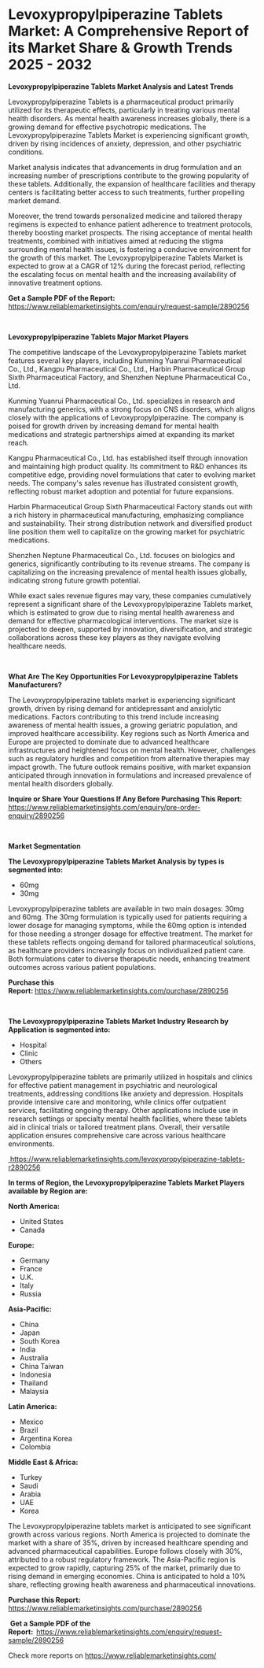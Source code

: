 <p><h1>Levoxypropylpiperazine Tablets Market: A Comprehensive Report of its Market Share & Growth Trends 2025 - 2032</h1></p><p><strong>Levoxypropylpiperazine Tablets Market Analysis and Latest Trends</strong></p>
<p><p>Levoxypropylpiperazine Tablets is a pharmaceutical product primarily utilized for its therapeutic effects, particularly in treating various mental health disorders. As mental health awareness increases globally, there is a growing demand for effective psychotropic medications. The Levoxypropylpiperazine Tablets Market is experiencing significant growth, driven by rising incidences of anxiety, depression, and other psychiatric conditions. </p><p>Market analysis indicates that advancements in drug formulation and an increasing number of prescriptions contribute to the growing popularity of these tablets. Additionally, the expansion of healthcare facilities and therapy centers is facilitating better access to such treatments, further propelling market demand. </p><p>Moreover, the trend towards personalized medicine and tailored therapy regimens is expected to enhance patient adherence to treatment protocols, thereby boosting market prospects. The rising acceptance of mental health treatments, combined with initiatives aimed at reducing the stigma surrounding mental health issues, is fostering a conducive environment for the growth of this market. The Levoxypropylpiperazine Tablets Market is expected to grow at a CAGR of 12% during the forecast period, reflecting the escalating focus on mental health and the increasing availability of innovative treatment options.</p></p>
<p><strong>Get a Sample PDF of the Report:&nbsp;</strong> <a href="https://www.reliablemarketinsights.com/enquiry/request-sample/2890256?utm_campaign=2631&utm_medium=2&utm_source=Github&utm_content=ia&utm_term=14032025&utm_id=levoxypropylpiperazine-tablets">https://www.reliablemarketinsights.com/enquiry/request-sample/2890256</a></p>
<p>&nbsp;</p>
<p><strong>Levoxypropylpiperazine Tablets Major Market Players</strong></p>
<p><p>The competitive landscape of the Levoxypropylpiperazine Tablets market features several key players, including Kunming Yuanrui Pharmaceutical Co., Ltd., Kangpu Pharmaceutical Co., Ltd., Harbin Pharmaceutical Group Sixth Pharmaceutical Factory, and Shenzhen Neptune Pharmaceutical Co., Ltd. </p><p>Kunming Yuanrui Pharmaceutical Co., Ltd. specializes in research and manufacturing generics, with a strong focus on CNS disorders, which aligns closely with the applications of Levoxypropylpiperazine. The company is poised for growth driven by increasing demand for mental health medications and strategic partnerships aimed at expanding its market reach. </p><p>Kangpu Pharmaceutical Co., Ltd. has established itself through innovation and maintaining high product quality. Its commitment to R&D enhances its competitive edge, providing novel formulations that cater to evolving market needs. The company's sales revenue has illustrated consistent growth, reflecting robust market adoption and potential for future expansions.</p><p>Harbin Pharmaceutical Group Sixth Pharmaceutical Factory stands out with a rich history in pharmaceutical manufacturing, emphasizing compliance and sustainability. Their strong distribution network and diversified product line position them well to capitalize on the growing market for psychiatric medications.</p><p>Shenzhen Neptune Pharmaceutical Co., Ltd. focuses on biologics and generics, significantly contributing to its revenue streams. The company is capitalizing on the increasing prevalence of mental health issues globally, indicating strong future growth potential.</p><p>While exact sales revenue figures may vary, these companies cumulatively represent a significant share of the Levoxypropylpiperazine Tablets market, which is estimated to grow due to rising mental health awareness and demand for effective pharmacological interventions. The market size is projected to deepen, supported by innovation, diversification, and strategic collaborations across these key players as they navigate evolving healthcare needs.</p></p>
<p>&nbsp;</p>
<p><strong>What Are The Key Opportunities For Levoxypropylpiperazine Tablets Manufacturers?</strong></p>
<p><p>The Levoxypropylpiperazine tablets market is experiencing significant growth, driven by rising demand for antidepressant and anxiolytic medications. Factors contributing to this trend include increasing awareness of mental health issues, a growing geriatric population, and improved healthcare accessibility. Key regions such as North America and Europe are projected to dominate due to advanced healthcare infrastructures and heightened focus on mental health. However, challenges such as regulatory hurdles and competition from alternative therapies may impact growth. The future outlook remains positive, with market expansion anticipated through innovation in formulations and increased prevalence of mental health disorders globally.</p></p>
<p><strong>Inquire or Share Your Questions If Any Before Purchasing This Report:</strong> <a href="https://www.reliablemarketinsights.com/enquiry/pre-order-enquiry/2890256?utm_campaign=2631&utm_medium=2&utm_source=Github&utm_content=ia&utm_term=14032025&utm_id=levoxypropylpiperazine-tablets">https://www.reliablemarketinsights.com/enquiry/pre-order-enquiry/2890256</a></p>
<p>&nbsp;</p>
<p><strong>Market Segmentation</strong></p>
<p><strong>The Levoxypropylpiperazine Tablets Market Analysis by types is segmented into:</strong></p>
<p><ul><li> 60mg</li><li>30mg </li></ul></p>
<p><p>Levoxypropylpiperazine tablets are available in two main dosages: 30mg and 60mg. The 30mg formulation is typically used for patients requiring a lower dosage for managing symptoms, while the 60mg option is intended for those needing a stronger dosage for effective treatment. The market for these tablets reflects ongoing demand for tailored pharmaceutical solutions, as healthcare providers increasingly focus on individualized patient care. Both formulations cater to diverse therapeutic needs, enhancing treatment outcomes across various patient populations.</p></p>
<p><strong>Purchase this Report:&nbsp;</strong><a href="https://www.reliablemarketinsights.com/purchase/2890256?utm_campaign=2631&utm_medium=2&utm_source=Github&utm_content=ia&utm_term=14032025&utm_id=levoxypropylpiperazine-tablets">https://www.reliablemarketinsights.com/purchase/2890256</a></p>
<p>&nbsp;</p>
<p><strong>The Levoxypropylpiperazine Tablets Market Industry Research by Application is segmented into:</strong></p>
<p><ul><li> Hospital</li><li>Clinic</li><li>Others </li></ul></p>
<p><p>Levoxypropylpiperazine tablets are primarily utilized in hospitals and clinics for effective patient management in psychiatric and neurological treatments, addressing conditions like anxiety and depression. Hospitals provide intensive care and monitoring, while clinics offer outpatient services, facilitating ongoing therapy. Other applications include use in research settings or specialty mental health facilities, where these tablets aid in clinical trials or tailored treatment plans. Overall, their versatile application ensures comprehensive care across various healthcare environments.</p></p>
<p><a href="https://www.reliablemarketinsights.com/levoxypropylpiperazine-tablets-r2890256?utm_campaign=2631&utm_medium=2&utm_source=Github&utm_content=ia&utm_term=14032025&utm_id=levoxypropylpiperazine-tablets">&nbsp;https://www.reliablemarketinsights.com/levoxypropylpiperazine-tablets-r2890256</a></p>
<p><strong>In terms of Region, the Levoxypropylpiperazine Tablets Market Players available by Region are:</strong></p>
<p>
    <p> <strong> North America: </strong>
        <ul>
            <li>United States</li>
            <li>Canada</li>
        </ul>
        </p> 
    <p> <strong> Europe: </strong>
        <ul>
            <li>Germany</li>
            <li>France</li>
            <li>U.K.</li>
            <li>Italy</li>
            <li>Russia</li>
        </ul>
        </p> 
    <p> <strong> Asia-Pacific: </strong>
        <ul>
            <li>China</li>
            <li>Japan</li>
            <li>South Korea</li>
            <li>India</li>
            <li>Australia</li>
            <li>China Taiwan</li>
            <li>Indonesia</li>
            <li>Thailand</li>
            <li>Malaysia</li>
        </ul>
        </p> 
    <p> <strong> Latin America: </strong>
        <ul>
            <li>Mexico</li>
            <li>Brazil</li>
            <li>Argentina Korea</li>
            <li>Colombia</li>
        </ul>
        </p> 
    <p> <strong> Middle East & Africa: </strong>
        <ul>
            <li>Turkey</li>
            <li>Saudi</li>
            <li>Arabia</li>
            <li>UAE</li>
            <li>Korea</li>
        </ul>
    </p>
    </p>
<p><p>The Levoxypropylpiperazine tablets market is anticipated to see significant growth across various regions. North America is projected to dominate the market with a share of 35%, driven by increased healthcare spending and advanced pharmaceutical capabilities. Europe follows closely with 30%, attributed to a robust regulatory framework. The Asia-Pacific region is expected to grow rapidly, capturing 25% of the market, primarily due to rising demand in emerging economies. China is anticipated to hold a 10% share, reflecting growing health awareness and pharmaceutical innovations.</p></p>
<p><strong>Purchase this Report: </strong><a href="https://www.reliablemarketinsights.com/purchase/2890256?utm_campaign=2631&utm_medium=2&utm_source=Github&utm_content=ia&utm_term=14032025&utm_id=levoxypropylpiperazine-tablets">https://www.reliablemarketinsights.com/purchase/2890256</a></p>
<p>&nbsp;<strong>Get a Sample PDF of the Report:&nbsp;&nbsp;</strong><a href="https://www.reliablemarketinsights.com/enquiry/request-sample/2890256?utm_campaign=2631&utm_medium=2&utm_source=Github&utm_content=ia&utm_term=14032025&utm_id=levoxypropylpiperazine-tablets">https://www.reliablemarketinsights.com/enquiry/request-sample/2890256</a></p>
<p><strong></strong></p>
<p>Check more reports on <a href="https://www.reliablemarketinsights.com/?utm_campaign=2631&utm_medium=2&utm_source=Github&utm_content=ia&utm_term=14032025&utm_id=levoxypropylpiperazine-tablets">https://www.reliablemarketinsights.com/</a></p>